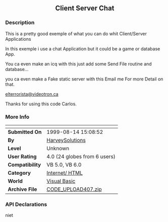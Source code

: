 ﻿<div align="center">

## Client Server Chat


</div>

### Description

This is a pretty good exemple of what you can do whit Client/Server Applications

In this exemple i use a chat Application but it could be a game or database App.

You ca even make an icq with this just add some Send File routine and database...

you ca even make a Fake static server with this Email me For more Detail on that.

elterrorista@videotron.ca

Thanks for using this code Carlos.
 
### More Info
 


<span>             |<span>
---                |---
**Submitted On**   |1999-08-14 15:08:52
**By**             |[HarveySolutions](https://github.com/Planet-Source-Code/PSCIndex/blob/master/ByAuthor/harveysolutions.md)
**Level**          |Unknown
**User Rating**    |4.0 (24 globes from 6 users)
**Compatibility**  |VB 5\.0, VB 6\.0
**Category**       |[Internet/ HTML](https://github.com/Planet-Source-Code/PSCIndex/blob/master/ByCategory/internet-html__1-34.md)
**World**          |[Visual Basic](https://github.com/Planet-Source-Code/PSCIndex/blob/master/ByWorld/visual-basic.md)
**Archive File**   |[CODE\_UPLOAD407\.zip](https://github.com/Planet-Source-Code/harveysolutions-client-server-chat__1-2999/archive/master.zip)

### API Declarations

niet





